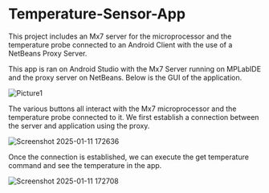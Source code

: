 # Temperature-Sensor-App
This project includes an Mx7 server for the microprocessor and the temperature probe connected to an Android Client with the use of a NetBeans Proxy Server.

This app is ran on Android Studio with the Mx7 Server running on MPLabIDE and the proxy server on NetBeans. Below is the GUI of the application.

![Picture1](https://github.com/user-attachments/assets/22d7b0be-dd53-48d2-b45f-a2f66bd505d1)

The various buttons all interact with the Mx7 microprocessor and the temperature probe connected to it. We first establish a connection between the server and application using the proxy.

![Screenshot 2025-01-11 172636](https://github.com/user-attachments/assets/90fde252-3d40-4f1a-a474-10c1a7b56731)

Once the connection is established, we can execute the get temperature command and see the temperature in the app.

![Screenshot 2025-01-11 172708](https://github.com/user-attachments/assets/ea392fe9-ed48-45b4-b883-efaa458227a5)
